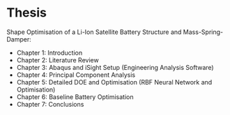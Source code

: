 # Thesis
Shape Optimisation of a Li-Ion Satellite Battery Structure and Mass-Spring-Damper:
- Chapter 1: Introduction
- Chapter 2: Literature Review
- Chapter 3: Abaqus and iSight Setup (Engineering Analysis Software)
- Chapter 4: Principal Component Analysis
- Chapter 5: Detailed DOE and Optimisation (RBF Neural Network and Optimisation)
- Chapter 6: Baseline Battery Optimisation
- Chapter 7: Conclusions
